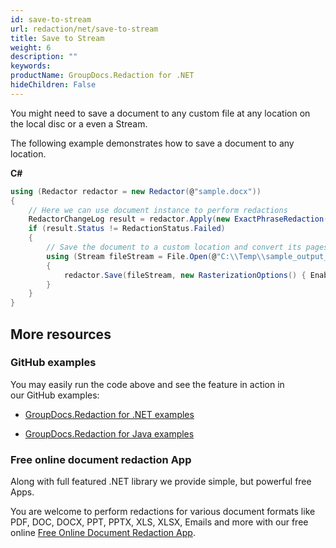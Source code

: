 ```yaml
---
id: save-to-stream
url: redaction/net/save-to-stream
title: Save to Stream
weight: 6
description: ""
keywords: 
productName: GroupDocs.Redaction for .NET
hideChildren: False
---
```

You might need to save a document to any custom file at any location on the local disc or a even a Stream.

The following example demonstrates how to save a document to any location.

**C#**

```csharp
using (Redactor redactor = new Redactor(@"sample.docx"))
{
    // Here we can use document instance to perform redactions
    RedactorChangeLog result = redactor.Apply(new ExactPhraseRedaction("John Doe", new ReplacementOptions(System.Drawing.Color.Red)));
    if (result.Status != RedactionStatus.Failed)
    {
        // Save the document to a custom location and convert its pages to images
        using (Stream fileStream = File.Open(@"C:\\Temp\\sample_output_file.pdf", FileMode.Open, FileAccess.ReadWrite))
        {
            redactor.Save(fileStream, new RasterizationOptions() { Enabled = true });
        }
    }
}

```

## More resources

### GitHub examples

You may easily run the code above and see the feature in action in our GitHub examples:

*   [GroupDocs.Redaction for .NET examples](https://github.com/groupdocs-redaction/GroupDocs.Redaction-for-.NET)
    
*   [GroupDocs.Redaction for Java examples](https://github.com/groupdocs-redaction/GroupDocs.Redaction-for-Java)
    

### Free online document redaction App

Along with full featured .NET library we provide simple, but powerful free Apps.

You are welcome to perform redactions for various document formats like PDF, DOC, DOCX, PPT, PPTX, XLS, XLSX, Emails and more with our free online [Free Online Document Redaction App](https://products.groupdocs.app/redaction).
